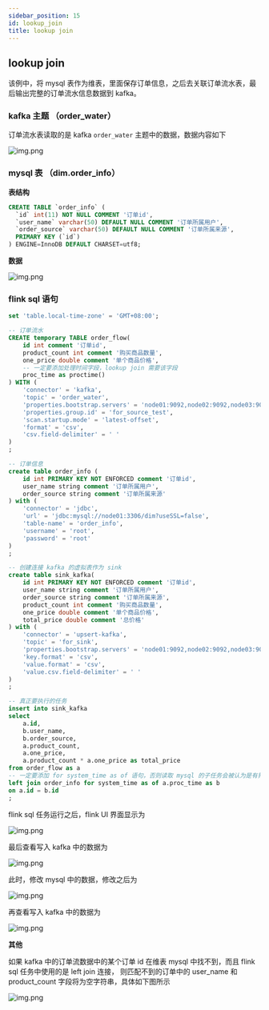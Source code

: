 ```yaml
---
sidebar_position: 15
id: lookup_join
title: lookup join
---
```




## lookup join

该例中，将 mysql 表作为维表，里面保存订单信息，之后去关联订单流水表，最后输出完整的订单流水信息数据到 kafka。

### kafka 主题 （order_water）

订单流水表读取的是 kafka `order_water` 主题中的数据，数据内容如下

![img.png](http://www.aiwenmo.com/dinky/docs/zh-CN/sql_development_guide/example/kafka_order_water_data.png)

### mysql 表 （dim.order_info）

**表结构**

```sql
CREATE TABLE `order_info` (
  `id` int(11) NOT NULL COMMENT '订单id',
  `user_name` varchar(50) DEFAULT NULL COMMENT '订单所属用户',
  `order_source` varchar(50) DEFAULT NULL COMMENT '订单所属来源',
  PRIMARY KEY (`id`)
) ENGINE=InnoDB DEFAULT CHARSET=utf8;
```

**数据**

![img.png](http://www.aiwenmo.com/dinky/docs/zh-CN/sql_development_guide/example/kafka_lookup_join_mysql_mysql_data1.png)

### flink sql 语句

```sql
set 'table.local-time-zone' = 'GMT+08:00';

-- 订单流水
CREATE temporary TABLE order_flow(
    id int comment '订单id',
    product_count int comment '购买商品数量',
    one_price double comment '单个商品价格',
    -- 一定要添加处理时间字段，lookup join 需要该字段
    proc_time as proctime()
) WITH (
    'connector' = 'kafka',
    'topic' = 'order_water',
    'properties.bootstrap.servers' = 'node01:9092,node02:9092,node03:9092',
    'properties.group.id' = 'for_source_test',
    'scan.startup.mode' = 'latest-offset',
    'format' = 'csv',
    'csv.field-delimiter' = ' '
)
;

-- 订单信息
create table order_info (
    id int PRIMARY KEY NOT ENFORCED comment '订单id',
    user_name string comment '订单所属用户',
    order_source string comment '订单所属来源'
) with (
    'connector' = 'jdbc',
    'url' = 'jdbc:mysql://node01:3306/dim?useSSL=false',
    'table-name' = 'order_info',
    'username' = 'root',
    'password' = 'root'
)
;

-- 创建连接 kafka 的虚拟表作为 sink
create table sink_kafka(
    id int PRIMARY KEY NOT ENFORCED comment '订单id',
    user_name string comment '订单所属用户',
    order_source string comment '订单所属来源',
    product_count int comment '购买商品数量',
    one_price double comment '单个商品价格',
    total_price double comment '总价格'
) with (
    'connector' = 'upsert-kafka',
    'topic' = 'for_sink',
    'properties.bootstrap.servers' = 'node01:9092,node02:9092,node03:9092',
    'key.format' = 'csv',
    'value.format' = 'csv',
    'value.csv.field-delimiter' = ' '
)
;

-- 真正要执行的任务
insert into sink_kafka
select
    a.id,
    b.user_name,
    b.order_source,
    a.product_count,
    a.one_price,
    a.product_count * a.one_price as total_price
from order_flow as a
-- 一定要添加 for system_time as of 语句，否则读取 mysql 的子任务会被认为是有界流，只读取一次，之后 mysql 维表中变化后的数据无法被读取
left join order_info for system_time as of a.proc_time as b
on a.id = b.id
;
```

flink sql 任务运行之后，flink UI 界面显示为

![img.png](http://www.aiwenmo.com/dinky/docs/zh-CN/sql_development_guide/example/kafka_lookup_join_mysql_flink_ui.png)

最后查看写入 kafka 中的数据为

![img.png](http://www.aiwenmo.com/dinky/docs/zh-CN/sql_development_guide/example/kafka_lookup_join_mysql_sink_kafka_data1.png)

此时，修改 mysql 中的数据，修改之后为

![img.png](http://www.aiwenmo.com/dinky/docs/zh-CN/sql_development_guide/example/kafka_lookup_join_mysql_mysql_data2.png)

再查看写入 kafka 中的数据为

![img.png](http://www.aiwenmo.com/dinky/docs/zh-CN/sql_development_guide/example/kafka_lookup_join_mysql_sink_kafka_data2.png)

**其他**

如果 kafka 中的订单流数据中的某个订单 id 在维表 mysql 中找不到，而且 flink sql 任务中使用的是 left join 连接，
则匹配不到的订单中的 user_name 和 product_count 字段将为空字符串，具体如下图所示

![img.png](http://www.aiwenmo.com/dinky/docs/zh-CN/sql_development_guide/example/kafka_lookup_join_mysql_sink_kafka_data3.png)